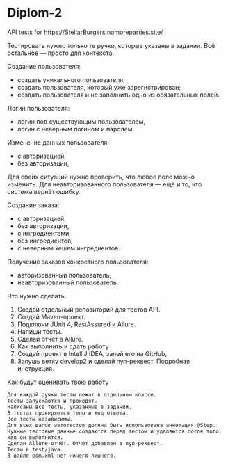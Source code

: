 # Diplom-2
API tests for https://StellarBurgers.nomoreparties.site/

Тестировать нужно только те ручки, которые указаны в задании. Всё остальное — просто для контекста.

Создание пользователя:
- создать уникального пользователя;
- создать пользователя, который уже зарегистрирован;
- создать пользователя и не заполнить одно из обязательных полей.

Логин пользователя:
- логин под существующим пользователем,
- логин с неверным логином и паролем.

Изменение данных пользователя:
- с авторизацией,
- без авторизации,

Для обеих ситуаций нужно проверить, что любое поле можно изменить. Для неавторизованного пользователя — ещё и то, что система вернёт ошибку.

Создание заказа:
- с авторизацией,
- без авторизации,
- с ингредиентами,
- без ингредиентов,
- с неверным хешем ингредиентов.

Получение заказов конкретного пользователя:
- авторизованный пользователь,
- неавторизованный пользователь.

Что нужно сделать
1) Создай отдельный репозиторий для тестов API.
2) Создай Maven-проект.
3) Подключи JUnit 4, RestAssured и Allure.
4) Напиши тесты.
5) Сделай отчёт в Allure.
6) Как выполнить и сдать работу
7) Создай проект в IntelliJ IDEA, залей его на GitHub,
8) Запушь ветку develop2 и сделай пул-реквест. Подробная инструкция.


Как будут оценивать твою работу

    Для каждой ручки тесты лежат в отдельном классе.
    Тесты запускаются и проходят.
    Написаны все тесты, указанные в задании.
    В тестах проверяется тело и код ответа.
    Все тесты независимы.
    Для всех шагов автотестов должна быть использована аннотация @Step.
    Нужные тестовые данные создаются перед тестом и удаляются после того, как он выполнится.
    Сделан Allure-отчёт. Отчёт добавлен в пул-реквест.
    Тесты в test/java.
    В файле pom.xml нет ничего лишнего.


